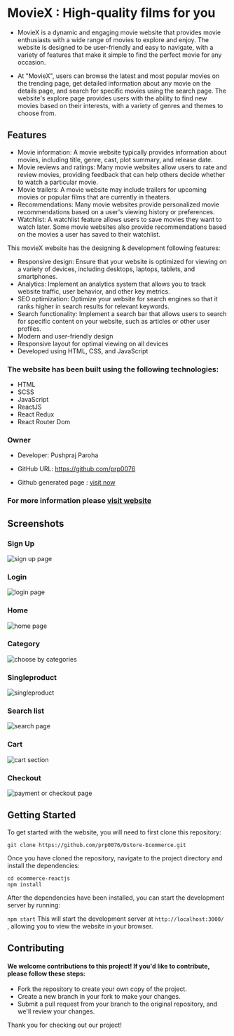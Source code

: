 # MovieX : High-quality films for you
 - MovieX is a dynamic and engaging movie website that provides movie enthusiasts with a wide range of movies to explore and enjoy. The website is designed to be user-friendly and easy to navigate, with a variety of features that make it simple to find the perfect movie for any occasion.

 - At "MovieX", users can browse the latest and most popular movies on the trending page, get detailed information about any movie on the details page, and search for specific movies using the search page. The website's explore page provides users with the ability to find new movies based on their interests, with a variety of genres and themes to choose from.

## Features
- Movie information: A movie website typically provides information about movies, including title, genre, cast, plot summary, and release date.
- Movie reviews and ratings: Many movie websites allow users to rate and review movies, providing feedback that can help others decide whether to watch a particular movie.
- Movie trailers: A movie website may include trailers for upcoming movies or popular films that are currently in theaters.
- Recommendations: Many movie websites provide personalized movie recommendations based on a user's viewing history or preferences.
- Watchlist: A watchlist feature allows users to save movies they want to watch later. Some movie websites also provide recommendations based on the movies a user has saved to their watchlist.


This movieX website has the designing & development following features:

- Responsive design: Ensure that your website is optimized for viewing on a variety of devices, including desktops, laptops, tablets, and smartphones.
- Analytics: Implement an analytics system that allows you to track website traffic, user behavior, and other key metrics.
- SEO optimization: Optimize your website for search engines so that it ranks higher in search results for relevant keywords.
- Search functionality: Implement a search bar that allows users to search for specific content on your website, such as articles or other user profiles.
- Modern and user-friendly design
- Responsive layout for optimal viewing on all devices
- Developed using HTML, CSS, and JavaScript



### The website has been built using the following technologies:
- HTML
- SCSS
- JavaScript
- ReactJS
- React Redux
- React Router Dom


### Owner

- Developer: Pushpraj Paroha 
- GitHub URL: https://github.com/prp0076




- Github generated page : [visit now]()





### For more information please [visit website]()

## Screenshots

### Sign Up 
![sign up page](https://user-images.githubusercontent.com/116311633/226447710-2beb870e-788f-4563-a47a-01a99fc63301.png)

### Login 
![login page](https://user-images.githubusercontent.com/116311633/226447700-5e85f99f-7382-4083-89f8-4b7053f58714.png)
### Home
![home page](https://user-images.githubusercontent.com/116311633/226447692-6e686387-cf08-4a0f-830a-c25917a449e5.png)
### Category 
![choose by categories](https://user-images.githubusercontent.com/116311633/226447686-d65b376c-f0e4-46ce-b00d-ebf70e7bd05a.png)
### Singleproduct
![singleproduct](https://user-images.githubusercontent.com/116311633/226564552-405cf464-e8c7-45a8-a80c-f4a1f3a16a13.jpeg)
### Search list
![search page](https://user-images.githubusercontent.com/116311633/226447707-8f8db7de-1399-4391-bce2-e0310d089047.png)

### Cart 
![cart section](https://user-images.githubusercontent.com/116311633/226447678-88173b1a-40ba-4a48-97b2-758887025952.png)

### Checkout
![payment or checkout page](https://user-images.githubusercontent.com/116311633/226447704-e7a34e05-65d4-433d-902f-0d1dff5cbaf0.png)



## Getting Started
To get started with the website, you will need to first clone this repository:

 ``` git clone https://github.com/prp0076/Dstore-Ecommerce.git ``` 
 
 
Once you have cloned the repository, navigate to the project directory and install the dependencies:


 ``` cd ecommerce-reactjs  ```  
 ``` npm install ``` 


After the dependencies have been installed, you can start the development server by running:

 ``` npm start ``` 
This will start the development server at  ``` http://localhost:3000/  ``` , allowing you to view the website in your browser.


## Contributing
#### We welcome contributions to this project! If you'd like to contribute, please follow these steps:
* Fork the repository to create your own copy of the project.
* Create a new branch in your fork to make your changes.
* Submit a pull request from your branch to the original repository, and we'll review your changes.

Thank you for checking out our project! 






